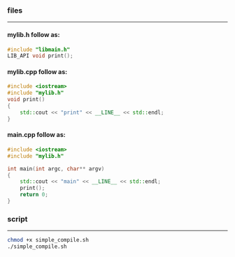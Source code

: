 ### files
***
#### mylib.h   follow as:
```c++
#include "libmain.h" 
LIB_API void print(); 
```

#### mylib.cpp follow as:
```c++
#include <iostream>
#include "mylib.h"
void print()
{
    std::cout << "print" << __LINE__ << std::endl;
}
```

#### main.cpp follow as:
```c++
#include <iostream>
#include "mylib.h"

int main(int argc, char** argv)
{
    std::cout << "main" << __LINE__ << std::endl;
    print();
    return 0;
}
```
### script
***
```bash
chmod +x simple_compile.sh
./simple_compile.sh
```
